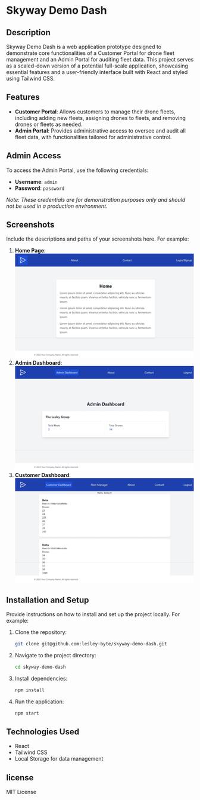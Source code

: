 # Skyway Demo Dash

## Description

Skyway Demo Dash is a web application prototype designed to demonstrate core functionalities of a Customer Portal for drone fleet management and an Admin Portal for auditing fleet data. This project serves as a scaled-down version of a potential full-scale application, showcasing essential features and a user-friendly interface built with React and styled using Tailwind CSS.

## Features

- **Customer Portal**: Allows customers to manage their drone fleets, including adding new fleets, assigning drones to fleets, and removing drones or fleets as needed.
- **Admin Portal**: Provides administrative access to oversee and audit all fleet data, with functionalities tailored for administrative control.

## Admin Access

To access the Admin Portal, use the following credentials:

- **Username**: `admin`
- **Password**: `password`

_Note: These credentials are for demonstration purposes only and should not be used in a production environment._

## Screenshots

Include the descriptions and paths of your screenshots here. For example:

1. **Home Page**: ![Home Page](/assets/images/screenshot1.jpeg)
2. **Admin Dashboard**: ![Admin Dashboard](/assets/images/screenshot3.jpeg)
3. **Customer Dashboard**: ![Customer Dashboard](/assets/images/screenshot2.jpeg)

## Installation and Setup

Provide instructions on how to install and set up the project locally. For example:

1. Clone the repository:

   ```bash
   git clone git@github.com:lesley-byte/skyway-demo-dash.git
   ```

2. Navigate to the project directory:

   ```bash
   cd skyway-demo-dash
   ```

3. Install dependencies:

   ```bash
   npm install
   ```

4. Run the application:

   ```bash
   npm start
   ```

## Technologies Used

- React
- Tailwind CSS
- Local Storage for data management

## license

MIT License
